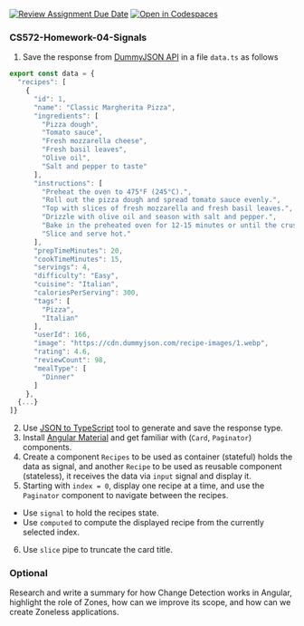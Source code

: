[![Review Assignment Due Date](https://classroom.github.com/assets/deadline-readme-button-22041afd0340ce965d47ae6ef1cefeee28c7c493a6346c4f15d667ab976d596c.svg)](https://classroom.github.com/a/-91ZkPp3)
[![Open in Codespaces](https://classroom.github.com/assets/launch-codespace-2972f46106e565e64193e422d61a12cf1da4916b45550586e14ef0a7c637dd04.svg)](https://classroom.github.com/open-in-codespaces?assignment_repo_id=17399775)
### CS572-Homework-04-Signals
1. Save the response from [DummyJSON API](https://dummyjson.com/recipes) in a file `data.ts` as follows
```typescript
export const data = {
  "recipes": [
    {
      "id": 1,
      "name": "Classic Margherita Pizza",
      "ingredients": [
        "Pizza dough",
        "Tomato sauce",
        "Fresh mozzarella cheese",
        "Fresh basil leaves",
        "Olive oil",
        "Salt and pepper to taste"
      ],
      "instructions": [
        "Preheat the oven to 475°F (245°C).",
        "Roll out the pizza dough and spread tomato sauce evenly.",
        "Top with slices of fresh mozzarella and fresh basil leaves.",
        "Drizzle with olive oil and season with salt and pepper.",
        "Bake in the preheated oven for 12-15 minutes or until the crust is golden brown.",
        "Slice and serve hot."
      ],
      "prepTimeMinutes": 20,
      "cookTimeMinutes": 15,
      "servings": 4,
      "difficulty": "Easy",
      "cuisine": "Italian",
      "caloriesPerServing": 300,
      "tags": [
        "Pizza",
        "Italian"
      ],
      "userId": 166,
      "image": "https://cdn.dummyjson.com/recipe-images/1.webp",
      "rating": 4.6,
      "reviewCount": 98,
      "mealType": [
        "Dinner"
      ]
    },
  {...}
]}
```
2. Use [JSON to TypeScript](https://transform.tools/json-to-typescript) tool to generate and save the response type.
3. Install [Angular Material](https://material.angular.io/) and get familiar with (`Card`, `Paginator`) components.
4. Create a component `Recipes` to be used as container (stateful) holds the data as signal, and another `Recipe` to be used as reusable component (stateless), it receives the data via `input` signal and display it.
5. Starting with `index = 0`, display one recipe at a time, and use the `Paginator` component to navigate between the recipes.
  * Use `signal` to hold the recipes state.
  * Use `computed` to compute the displayed recipe from the currently selected index.
6. Use `slice` pipe to truncate the card title.

### Optional
Research and write a summary for how Change Detection works in Angular, highlight the role of Zones, how can we improve its scope, and how can we create Zoneless applications.
